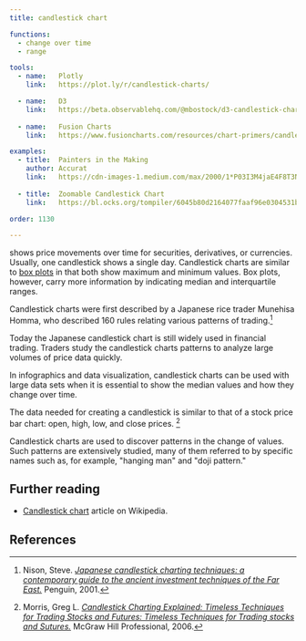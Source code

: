 ```yaml
---
title: candlestick chart

functions:
  - change over time
  - range

tools:
  - name:   Plotly
    link:   https://plot.ly/r/candlestick-charts/

  - name:   D3
    link:   https://beta.observablehq.com/@mbostock/d3-candlestick-chart
    
  - name:   Fusion Charts
    link:   https://www.fusioncharts.com/resources/chart-primers/candlestick-chart

examples:
  - title:  Painters in the Making 
    author: Accurat
    link:   https://cdn-images-1.medium.com/max/2000/1*P03I3M4jaE4F8T3N67G39w.jpeg
    
  - title:  Zoomable Candlestick Chart
    link:   https://bl.ocks.org/tompiler/6045b80d2164077faaf96e0304531bba

order: 1130

---
```


shows price movements over time for securities, derivatives, or currencies. Usually, one candlestick shows a single day.
Candlestick charts are similar to [box plots](/box-plot) in that both show maximum and minimum values. Box plots, however, carry more information by indicating median and interquartile ranges. 

<!--more-->

Candlestick charts were first described by a Japanese rice trader Munehisa Homma, who described 160 rules relating various patterns of trading.[^nison]


Today the Japanese candlestick chart is still widely used in financial trading. Traders study the candlestick charts patterns to analyze large volumes of price data quickly. 


In infographics and data visualization, candlestick charts can be used with large data sets when it is essential to show the median values and how they change over time.


The data needed for creating a candlestick is similar to that of a stock price bar chart:  open, high, low, and close prices. [^morris]


Candlestick charts are used to discover patterns in the change of values. Such patterns are extensively studied,  many of them referred to by specific names such as, for example, "hanging man" and "doji pattern."

<!-- TODO: add candlestick chart patterns https://en.wikipedia.org/wiki/Candlestick_pattern -->


## Further reading
- [Candlestick chart](https://en.wikipedia.org/wiki/Candlestick_chart) article on Wikipedia.

## References
[^morris]: Morris, Greg L. [*Candlestick Charting Explained: Timeless Techniques for Trading Stocks and Futures: Timeless Techniques for Trading stocks and Sutures.*](http://wordpress1.rm7mills.com/notasaham/wp-content/uploads/sites/3/2017/08/Candlestick-Charting-Explained-Gregory-Morris.pdf) McGraw Hill Professional, 2006. 
[^nison]: Nison, Steve. [*Japanese candlestick charting techniques: a contemporary guide to the ancient investment techniques of the Far East.*](https://www.forexfactory.com/attachment.php/2269015?attachmentid=2269015&d=1492350521) Penguin, 2001.

